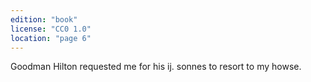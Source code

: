```yaml
---
edition: "book"
license: "CC0 1.0"
location: "page 6"
---
```

Goodman Hilton requested me for his ij. sonnes to resort to
my howse.
